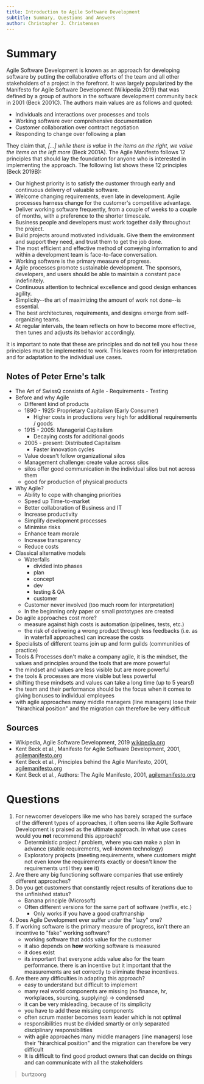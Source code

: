 ```yaml
---
title: Introduction to Agile Software Development
subtitle: Summary, Questions and Answers
author: Christopher J. Christensen
---
```




# Summary

Agile Software Development is known as an approach for developing software by putting the collaborative efforts of the team and all other stakeholders of a project in the forefront. It was largely popularized by the Manifesto for Agile Software Development (Wikipedia 2019) that was defined by a group of authors in the software development community back in 2001 (Beck 2001C). The authors main values are as follows and quoted:

*   Individuals and interactions over processes and tools
*   Working software over comprehensive documentation
*   Customer collaboration over contract negotiation
*   Responding to change over following a plan

They claim that, *[…] while there is value in the items on the right, we value the items on the left more* (Beck 2001A). The Agile Manifesto follows 12 principles that should lay the foundation for anyone who is interested in implementing the approach. The following list shows these 12 principles (Beck 2019B):

*   Our highest priority is to satisfy the customer through early and continuous delivery of valuable software.
*   Welcome changing requirements, even late in  development. Agile processes harness change for the customer's competitive advantage.
*   Deliver working software frequently, from a  couple of weeks to a couple of months, with a preference to the shorter timescale.
*   Business people and developers must work together daily throughout the project.
*   Build projects around motivated individuals. Give them the environment and support they need, and trust them to get the job done.
*   The most efficient and effective method of conveying information to and within a development team is face-to-face conversation.
*   Working software is the primary measure of progress.
*   Agile processes promote sustainable development. The sponsors, developers, and users should be able to maintain a constant pace indefinitely.
*   Continuous attention to technical excellence and good design enhances agility.
*   Simplicity--the art of maximizing the amount of work not done--is essential.
*   The best architectures, requirements, and designs emerge from self-organizing teams.
*   At regular intervals, the team reflects on how to become more effective, then tunes and adjusts its behavior accordingly. 

It is important to note that these are principles and do not tell you how these principles must be implemented to work. This leaves room for interpretation and for adaptation to the individual use cases.



## Notes of Peter Erne's talk

*   The Art of SwissQ consists of Agile - Requirements - Testing
*   Before and why Agile
    *   Different kind of products
    *   1890 - 1925: Proprietary Capitalism (Early Consumer)
        *   Higher costs in productions very high for additional requirements / goods
    *   1915 - 2005: Managerial Capitalism
        *   Decaying costs for additional goods
    *   2005 - present: Distributed Capitalism
        *   Faster innovation cycles
    *   Value doesn't follow organizational silos
    *   Management challenge: create value across silos
    *   silos offer good communication in the individual silos but not across them
    *   good for production of physical products
*   Why Agile?
    *   Ability to cope with changing priorities
    *   Speed up Time-to-market
    *   Better collaboration of Business and IT
    *   Increase productivity
    *   Simplify development processes
    *   Minimise risks
    *   Enhance team morale
    *   Increase transparency
    *   Reduce costs
*   Classical alternative models
    *   Waterfalls
        *   divided into phases
        *   plan
        *   concept
        *   dev
        *   testing & QA
        *   customer
    *   Customer never involved (too much room for interpretation)
    *   In the beginning only paper or small prototypes are created
*   Do agile approaches cost more?
    *   measure against high costs is automation (pipelines, tests, etc.)
    *   the risk of delivering a wrong product through less feedbacks (i.e. as in waterfall approaches) can increase the costs
*   Specialists of different teams join up and form guilds (communities of practice)
*   Tools & Processes don't make a company agile, it is the mindset, the values and principles around the tools that are more powerful
*   the mindset and values are less visible but are more powerful
*   the tools & processes are more visible but less powerful
*   shifting these mindsets and values can take a long time (up to 5 years!)
*   the team and their performance should be the focus when it comes to giving bonuses to individual employees
*   with agile approaches many middle managers (line managers) lose their "hirarchical position" and the migration can therefore be very difficult



## Sources

*   Wikipedia, Agile Software Development, 2019 [wikipedia.org](<https://en.wikipedia.org/wiki/Agile_software_development>) 
*   Kent Beck et al., Manifesto for Agile Software Development, 2001, [agilemanifesto.org](<http://agilemanifesto.org/>)
*   Kent Beck et al., Principles behind the Agile Manifesto, 2001, [agilemanifesto.org](<http://agilemanifesto.org/>)
*   Kent Beck et al., Authors: The Agile Manifesto, 2001, [agilemanifesto.org](<http://agilemanifesto.org/>)



# Questions

1.  For newcomer developers like me who has barely scraped the surface of the different types of approaches, it often seems like Agile Software Development is praised as the ultimate approach. In what use cases would you **not** recommend this approach?
    *   Deterministic project / problem, where you can make a plan in advance (stable requirements, well-known technology)
    *   Exploratory projects (meeting requirements, where customers might not even know the requirements exactly or doesn't know the requirements until they see it)
2.  Are there any big functioning software companies that use entirely different approaches?
3.  Do you get customers that constantly reject results of iterations due to the unfinished status?
    *   Banana principle (Microsoft)
    *   Often different versions for the same part of software (netflix, etc.)
        *   Only works if  you have a good craftmanship
4.  Does Agile Development ever suffer under the "lazy" one?
5.  If working software is the primary measure of progress, isn't there an incentive to "fake" working software?
    *   working software that adds value for the customer
    *   it also depends on **how** working software is measured
    *   it does exist
    *   its important that everyone adds value also for the team performance. there is an incentive but it important that the measurements are set correctly to eliminate these incentives.
6.  Are there any difficulties in adapting this approach?
    *   easy to understand but difficult to implement
    *   many real world components are missing (no finance, hr, workplaces, sourcing, supplying) $\to$ condensed
    *   it can be very misleading, because of its simplicity
    *   you have to add these missing components
    *   often scrum master becomes team leader which is not optimal
    *   responsibilities must be divided smartly or only separated disciplinary responsibilities
    *   with agile approaches many middle managers (line managers) lose their "hirarchical position" and the migration can therefore be very difficult
    *   It is difficult to find good product owners that can decide on things and can communicate with all the stakeholders



>   burtzoorg